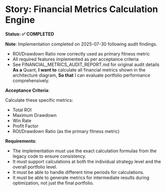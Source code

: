 # Story: Financial Metrics Calculation Engine


**Status: ✅ COMPLETED**

**Note**: Implementation completed on 2025-07-30 following audit findings.
- ROI/Drawdown Ratio now correctly used as primary fitness metric
- All required features implemented as per acceptance criteria
- See FINANCIAL_METRICS_AUDIT_REPORT.md for original audit details
**As a** Quant,
**I want to** calculate all financial metrics shown in the architecture diagram,
**So that** I can evaluate portfolio performance comprehensively.

**Acceptance Criteria**:

Calculate these specific metrics:
- Total ROI
- Maximum Drawdown
- Win Rate
- Profit Factor
- ROI/Drawdown Ratio (as the primary fitness metric)

**Requirements**:
- The implementation must use the exact calculation formulas from the legacy code to ensure consistency.
- It must support calculations at both the individual strategy level and the overall portfolio level.
- It must be able to handle different time periods for calculations.
- It must be able to generate metrics for intermediate results during optimization, not just the final portfolio.
